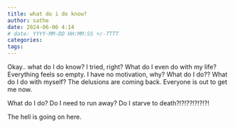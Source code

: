 ```yaml
---
title: what do i do know?
author: sathe
date: 2024-06-06 4:14
# date: YYYY-MM-DD HH:MM:SS +/-TTTT
categories:
tags:
---
```


Okay.. what do I do know? I tried, right? What do I even do with my life? Everything feels so empty. I have no motivation, why? What do I do??
What do I do with myself? The delusions are coming back. Everyone is out to get me now.

What do I do? Do I need to run away? Do I starve to death?!?!??!?!?!?!

The hell is going on here.
